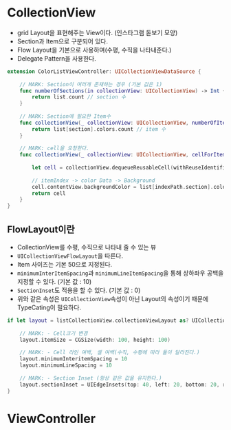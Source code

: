 # CollectionView
- grid Layout을 표현해주는 View이다. (인스타그램 돋보기 모양)
- Section과 Item으로 구분되어 있다. 
- Flow Layout을 기본으로 사용하며(수평, 수직을 나타내준다.)
- Delegate Pattern을 사용한다.

```swift
extension ColorListViewController: UICollectionViewDataSource {
    
    // MARK: Section이 여러개 존재하는 경우 (기본 값은 1)
    func numberOfSections(in collectionView: UICollectionView) -> Int {
        return list.count // section 수
    }
    
    // MARK: Section에 필요한 Item수
    func collectionView(_ collectionView: UICollectionView, numberOfItemsInSection section: Int) -> Int {
        return list[section].colors.count // item 수
    }
    
    // MARK: cell을 요청한다.
    func collectionView(_ collectionView: UICollectionView, cellForItemAt indexPath: IndexPath) -> UICollectionViewCell {
        
        let cell = collectionView.dequeueReusableCell(withReuseIdentifier: "cell", for: indexPath)
        
        // itemIndex -> color Data -> Background
        cell.contentView.backgroundColor = list[indexPath.section].colors[indexPath.item]
        return cell
    }
}
```

## FlowLayout이란 
- CollectionView를 수평, 수직으로 나타내 줄 수 있는 뷰 
- ```UICollectionViewFlowLayout```을 따른다.
- Item 사이즈는 기본 50으로 지정된다.
- ```minimumInterItemSpacing```과 ```minimumLineItemSpacing```을 통해 상하좌우 공백을 지정할 수 있다. (기본 값 : 10)
- ```SectionInset```도 적용을 할 수 있다. (기본 값 : 0)
- 위와 같은 속성은 ```UICollectionView```속성이 아닌 Layout의 속성이기 때문에 TypeCating이 필요하다.

```swift
if let layout = listCollectionView.collectionViewLayout as? UICollectionViewFlowLayout { // Type Casting
            
    // MARK: - Cell크기 변경
    layout.itemSize = CGSize(width: 100, height: 100)
            
    // MARK: - Cell 라인 여백, 셀 여백(수직, 수평에 따라 둘이 달라진다.)
    layout.minimumInteritemSpacing = 10
    layout.minimumLineSpacing = 10
           
    // MARK: - Section Inset (항상 같은 값을 유지한다.)
    layout.sectionInset = UIEdgeInsets(top: 40, left: 20, bottom: 20, right: 40)
}
```

# ViewController
